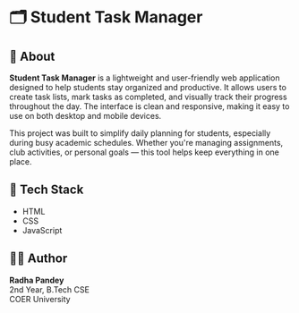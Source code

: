 # 🗂️ Student Task Manager

## 📌 About
**Student Task Manager** is a lightweight and user-friendly web application designed to help students stay organized and productive. It allows users to create task lists, mark tasks as completed, and visually track their progress throughout the day. The interface is clean and responsive, making it easy to use on both desktop and mobile devices.

This project was built to simplify daily planning for students, especially during busy academic schedules. Whether you're managing assignments, club activities, or personal goals — this tool helps keep everything in one place.

## 🔧 Tech Stack
- HTML  
- CSS  
- JavaScript  

## 🙋‍♀️ Author
**Radha Pandey**  
2nd Year, B.Tech CSE  
COER University
